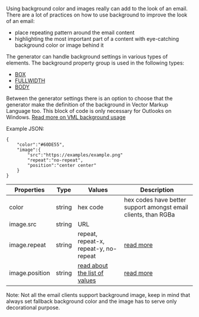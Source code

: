 Using background color and images really can add to the look of an email. There are a lot of practices on how to use background to improve the look of an email:
- place repeating pattern around the email content
- highlighting the most important part of a content with eye-catching background color or image behind it

The generator can handle background settings in various types of elements. The background property group is used in the following types:
 - [BOX](../elements/box.md)
 - [FULLWIDTH](../elements/fullwidth.md)
 - [BODY](../elements/body.md)
 
Between the generator settings there is an option to choose that the generator make the definition of the background in Vector Markup Language too. This block of code is only necessary for Outlooks on Windows.
[Read more on VML background usage](../generator-settings/VMLbackground.md)

Example JSON:
```
{
    "color":"#60DE55",
    "image":{
        "src":"https://examples/example.png"
        "repeat":"no-repeat",
        "position":"center center"
    }
}
```
| Properties | Type | Values | Description |
| --- | --- | --- | ---
| color | string  | hex code | hex codes have better support amongst email clients, than RGBa |
| image.src | string | URL |  |
| image.repeat | string | repeat, repeat-x, repeat-y, no-repeat | [read more](https://developer.mozilla.org/en-US/docs/Web/CSS/background-repeat) |
| image.position | string | [read about the list of values](https://developer.mozilla.org/en-US/docs/Web/CSS/background-position) | [read more](https://developer.mozilla.org/en-US/docs/Web/CSS/background-position)|


 Note: Not all the email clients support background image, keep in mind that always set fallback background color and the image has to serve only decorational purpose.  
